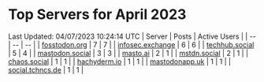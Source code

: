 # Top Servers for April 2023
Last Updated: 04/07/2023 10:24:14 UTC
| Server | Posts | Active Users |
| -- | -- | -- |
| [fosstodon.org](https://fosstodon.org/tags/PowerShell) | 7 | 7 |
| [infosec.exchange](https://infosec.exchange/tags/PowerShell) | 6 | 6 |
| [techhub.social](https://techhub.social/tags/PowerShell) | 5 | 4 |
| [mastodon.social](https://mastodon.social/tags/PowerShell) | 3 | 3 |
| [masto.ai](https://masto.ai/tags/PowerShell) | 2 | 1 |
| [mstdn.social](https://mstdn.social/tags/PowerShell) | 2 | 1 |
| [chaos.social](https://chaos.social/tags/PowerShell) | 1 | 1 |
| [hachyderm.io](https://hachyderm.io/tags/PowerShell) | 1 | 1 |
| [mastodonapp.uk](https://mastodonapp.uk/tags/PowerShell) | 1 | 1 |
| [social.tchncs.de](https://social.tchncs.de/tags/PowerShell) | 1 | 1 |
